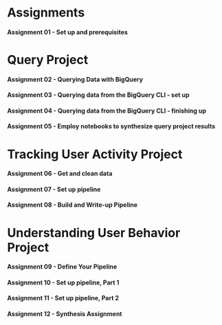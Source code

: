 # Assignments

#### Assignment 01 - Set up and prerequisites

# Query Project
#### Assignment 02 - Querying Data with BigQuery
#### Assignment 03 - Querying data from the BigQuery CLI - set up
#### Assignment 04 - Querying data from the BigQuery CLI - finishing up
#### Assignment 05 - Employ notebooks to synthesize query project results


# Tracking User Activity Project 
#### Assignment 06 - Get and clean data 
#### Assignment 07 - Set up pipeline
#### Assignment 08 - Build and Write-up Pipeline


# Understanding User Behavior Project
#### Assignment 09 - Define Your Pipeline 
#### Assignment 10 - Set up pipeline, Part 1
#### Assignment 11 - Set up pipeline, Part 2
#### Assignment 12 - Synthesis Assignment 
